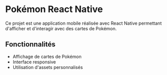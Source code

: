 # Pokémon React Native

Ce projet est une application mobile réalisée avec React Native permettant d'afficher et d'interagir avec des cartes de Pokémon.

## Fonctionnalités
- Affichage de cartes de Pokémon
- Interface responsive
- Utilisation d'assets personnalisés

